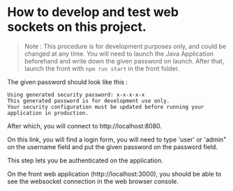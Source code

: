 # How to develop and test web sockets on this project.

> Note : This procedure is for development purposes only, and could be changed at any time.
> You will need to launch the Java Application beforehand and write down the given password on launch.
> After that, launch the front with ```npm run start``` in the front folder.

The given password should look like this :

```
Using generated security password: x-x-x-x-x
This generated password is for development use only. 
Your security configuration must be updated before running your application in production.
```

After which, you will connect to http://localhost:8080.

On this link, you will find a login form, you will need to type 'user' or 'admin" on the username field
and put the given password on the password field.

This step lets you be authenticated on the application.

On the front web application (http://localhost:3000), you should be able to see the websocket connection
in the web browser console.
